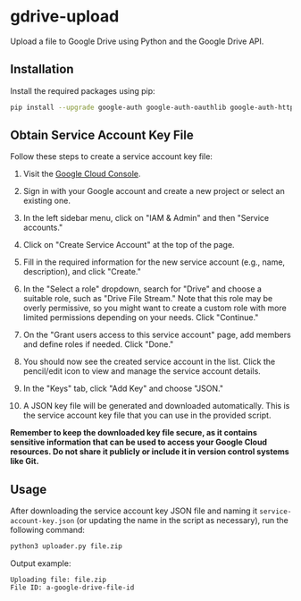 # gdrive-upload

Upload a file to Google Drive using Python and the Google Drive API.

## Installation

Install the required packages using pip:

```sh
pip install --upgrade google-auth google-auth-oauthlib google-auth-httplib2 google-api-python-client
```

## Obtain Service Account Key File

Follow these steps to create a service account key file:

1. Visit the [Google Cloud Console](https://console.cloud.google.com/).

2. Sign in with your Google account and create a new project or select an existing one.

3. In the left sidebar menu, click on "IAM & Admin" and then "Service accounts."

4. Click on "Create Service Account" at the top of the page.

5. Fill in the required information for the new service account (e.g., name, description), and click "Create."

6. In the "Select a role" dropdown, search for "Drive" and choose a suitable role, such as "Drive File Stream." Note that this role may be overly permissive, so you might want to create a custom role with more limited permissions depending on your needs. Click "Continue."

7. On the "Grant users access to this service account" page, add members and define roles if needed. Click "Done."

8. You should now see the created service account in the list. Click the pencil/edit icon to view and manage the service account details.

9. In the "Keys" tab, click "Add Key" and choose "JSON."

10. A JSON key file will be generated and downloaded automatically. This is the service account key file that you can use in the provided script.

**Remember to keep the downloaded key file secure, as it contains sensitive information that can be used to access your Google Cloud resources. Do not share it publicly or include it in version control systems like Git.**

## Usage

After downloading the service account key JSON file and naming it `service-account-key.json` (or updating the name in the script as necessary), run the following command:

```sh
python3 uploader.py file.zip 
```

Output example:
```
Uploading file: file.zip
File ID: a-google-drive-file-id
```
